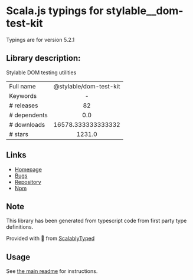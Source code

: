 
# Scala.js typings for stylable__dom-test-kit

Typings are for version 5.2.1

## Library description:
Stylable DOM testing utilities

|                    |                 |
| ------------------ | :-------------: |
| Full name          | @stylable/dom-test-kit |
| Keywords           | - |
| # releases         | 82 |
| # dependents       | 0.0 |
| # downloads        | 16578.333333333332 |
| # stars            | 1231.0 |

## Links
- [Homepage](https://github.com/wix/stylable/tree/master#readme)
- [Bugs](https://github.com/wix/stylable/issues)
- [Repository](https://github.com/wix/stylable/tree/master)
- [Npm](https://www.npmjs.com/package/%40stylable%2Fdom-test-kit)
    


## Note
This library has been generated from typescript code from first party type definitions.

Provided with :purple_heart: from [ScalablyTyped](https://github.com/oyvindberg/ScalablyTyped)

## Usage
See [the main readme](../../readme.md) for instructions.


